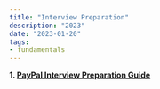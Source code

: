 ```yaml
---
title: "Interview Preparation"
description: "2023"
date: "2023-01-20"
tags:
- fundamentals
---
```


**1. [PayPal Interview Preparation Guide](https://medium.com/paypal-tech/how-to-prepare-for-an-engineering-interview-at-paypal-india-288dd90e4804)**